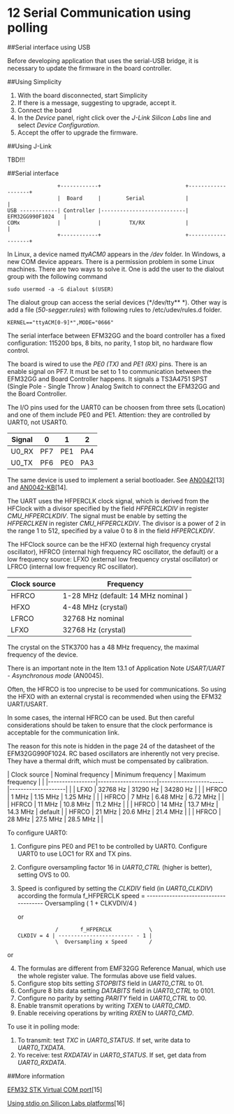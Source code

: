 12  Serial Communication using polling
======================================

##Serial interface using USB

Before developing application that uses the serial-USB bridge, it is necessary to update the firmware in the board controller.

##Using Simplicity

1.  With the board disconnected, start Simplicity
2.  If there is a message, suggesting to upgrade, accept it.
3.  Connect the board
4.  In the *Device* panel, right click over the *J-Link Silicon Labs* line and select *Device Configuration*.
5.  Accept the offer to upgrade the firmware.

##Using J-Link

TBD!!!

##Serial interface


                    +------------+                           +-------------------+
                    |  Board     |        Serial             |                   |
    USB ------------| Controller |---------------------------| EFM32GG990F1024   |
    COMx            |            |         TX/RX             |                   |
                    +------------+                           +-------------------+


In Linux, a device named *ttyACM0* appears in the */dev* folder. In Windows, a new COM device appears. There is a permission problem in some Linux machines. There are two ways to solve it. One is add the user to the dialout group with the following command

	sudo usermod -a -G dialout $(USER)

The dialout group can access the serial devices (*/dev/tty\*\* *). Other way is add a file (*50-segger.rules*) with following rules to /etc/udev/rules.d folder.

	KERNEL=="ttyACM[0-9]*",MODE="0666"

The serial interface between EFM32GG and the board controller has a fixed configuration: 115200 bps, 8 bits, no parity, 1 stop bit, no hardware flow control.

The board is wired to use the *PE0 (TX)* and *PE1 (RX)* pins. There is an enable signal on PF7. It must be set to 1 to communication between the EFM32GG and Board Controller happens. It signals a TS3A4751 SPST (Single Pole - Single Throw ) Analog Switch to connect the EFM32GG and the Board Controller.

The I/O pins used for the UART0 can be choosen from three sets (Location) and one of them include PE0 and PE1. Attention: they are controlled by UART0, not USART0.

|      Signal          |     0        |      1       |       2      |
|----------------------|--------------|--------------|--------------|
|       U0_RX          |    PF7       |     PE1      |      PA4     |
|       U0_TX          |    PF6       |     PE0      |      PA3     |



The same device is used to implement a serial bootloader. See [AN0042](https://www.silabs.com/application-notes/an0042-efm32-usb-uart-bootloader.pdf)[13] and [AN0042-KB](https://www.silabs.com/community/mcu/32-bit/knowledge-base.entry.html/2017/09/01/use_an0042_bootloade-N9Zn)[14].

The UART uses the HFPERCLK clock signal, which is derived from the HFClock with a divisor specified by the field *HFPERCLKDIV* in register *CMU_HFPERCLKDIV*. The signal must be enable by setting the *HFPERCLKEN* in register *CMU_HFPERCLKDIV*. The divisor is a power of 2 in the range 1 to 512, specified by a value 0 to 8 in the field *HFPERCLKDIV*.

The HFClock source can be the HFXO (external high frequency crystal oscillator), HFRCO (internal high frequency RC oscillator, the default) or a low frequency source: LFXO (external low frequency crystal oscillator) or LFRCO (internal low frequency RC oscillator).

| Clock source    |   Frequency                                     |
|-----------------|-------------------------------------------------|
|  HFRCO          |  1-28 MHz (default: 14 MHz nominal )            |
|  HFXO           |  4-48 MHz (crystal)                             |
|  LFRCO          |   32768 Hz nominal                              |
|  LFXO           |   32768 Hz (crystal)                            |

The crystal on the STK3700 has a 48 MHz frequency, the maximal frequency of the device.

There is an important note in the Item 13.1 of Application Note *USART/UART - Asynchronous mode* (AN0045).

Often, the HFRCO is too unprecise to be used for communications. So using the HFXO with an external crystal is recommended when using the EFM32 UART/USART.

In some cases, the internal HFRCO can be used. But then careful considerations should be taken to ensure that the clock performance is acceptable for the communication link.

The reason for this note is hidden in the page 24 of the datasheet of the EFM32GG990F1024. RC based oscillators are inherently not very precise. They have a thermal drift, which must be compensated by calibration.

|   Clock source  |  Nominal frequency  |  Minimum frequency    | Maximum frequency  |           |
|-----------------|---------------------|-----------------------|--------------------|           |
|    LFXO         |   32768 Hz          |      31290 Hz         |    34280 Hz        |           |
|    HFRCO        |       1 MHz         |       1.15 MHz        |     1.25 MHz       |           |
|    HFRCO        |       7 MHz         |       6.48 MHz        |     6.72 MHz       |           |
|    HFRCO        |      11 MHz         |       10.8 MHz        |     11.2 MHz       |           |
|    HFRCO        |      14 MHz         |       13.7 MHz        |     14.3 MHz       |  default  |
|    HFRCO        |      21 MHz         |       20.6 MHz        |     21.4 MHz       |           |
|    HFRCO        |      28 MHz         |       27.5 MHz        |     28.5 MHz       |           |


To configure UART0:

1.  Configure pins PE0 and PE1 to be controlled by UART0. Configure UART0 to use LOC1 for RX and TX pins.
2.  Configure oversampling factor 16 in *UART0_CTRL* (higher is better), setting OVS to 00.
3.  Speed is configured by setting the *CLKDIV* field (in *UART0_CLKDIV*) according the formula
                            f_HFPERCLK
        speed =  -------------------------------------
                      Oversampling ( 1 + CLKVDIV/4 )

    or

                    /       f_HFPERCLK            \
        CLKDIV = 4 | ------------------------ - 1 |
                    \  Oversampling x Speed       /
or

4.  The formulas are different from EMF32GG Reference Manual, which use the whole register value. The formulas above use field values.
5.  Configure stop bits setting *STOPBITS* field in *UART0_CTRL* to 01.
6.  Configure 8 bits data setting *DATABITS* field in *UART0_CTRL* to 0101.
7.  Configure no parity by setting *PARITY* field in *UART0_CTRL* to 00.
8.  Enable transmit operations by writing *TXEN* to *UART0_CMD*.
9.  Enable receiving operations by writing *RXEN* to *UART0_CMD*.

To use it in polling mode:

1.  To transmit: test *TXC* in *UART0_STATUS*. If set, write data to *UART0_TXDATA*.
2.  Yo receive: test *RXDATAV* in *UART0_STATUS*. If set, get data from *UART0_RXDATA*.

##More information

[EFM32 STK Virtual COM port](https://www.silabs.com/community/mcu/32-bit/knowledge-base.entry.html/2015/07/06/efm32_stk_virtualco-aT2m)[15]

[Using stdio on Silicon Labs platforms](https://os.mbed.com/teams/SiliconLabs/wiki/Using-stdio-on-Silicon-Labs-platforms)[16]
